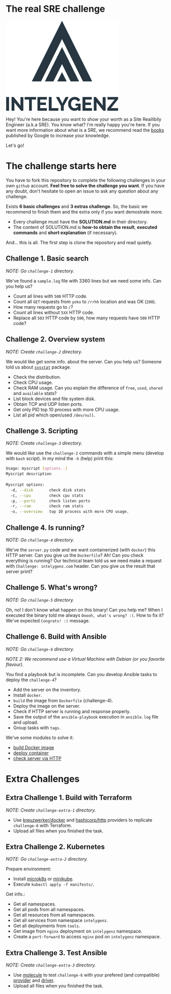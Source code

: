 # The real SRE challenge

![Intelygenz](./igz-logo.png)

Hey! You're here because you want to show your worth as a Site Reailibily Engineer (a.k.a SRE). You know what? I'm really happy you're here. If you want more information about what is a SRE, we recommend read the [books](https://sre.google/books/) published by Google to increase your knowledge.

Let's go!

# The challenge starts here

You have to fork this repository to complete the following challenges in your own `github` account. **Feel free to solve the challenge you want**. If you have any doubt, don't hesitate to open an issue to ask any question about any challenge.

Exists **6 basic challenges** and **3 extras challenge**. So, the basic we recommend to finish them and the extra only if you want demostrate more.

* Every challenge must have the **SOLUTION.md** in their directory.
* The content of SOLUTION.md is **how-to obtain the result**, **executed commands** and **short explanation** (if necessary).

And... this is all. The first step is clone the repository and read quietly.

## Challenge 1. Basic search

*NOTE: Go `challenge-1` directory.*

We've found a `sample.log` file with 3360 lines but we need some info. Can you help us?

* Count all lines with `500` HTTP code.
* Count all `GET` requests from `yoko` to `/rrhh` location and was OK (`200`).
* How many requests go to `/`?
* Count all lines without `5XX` HTTP code.
* Replace all `503` HTTP code by `500`, how many requests have `500` HTTP code?

## Challenge 2. Overview system

*NOTE: Create `challenge-2` directory.*

We would like get some info. about the server. Can you help us? Someone told us about [`sysstat`](http://sebastien.godard.pagesperso-orange.fr/) package.

* Check the distribution.
* Check CPU usage.
* Check RAM usage. Can you explain the difference of `free`, `used`, `shared` and `available` stats?
* List block devices and file system disk.
* Obtain TCP and UDP listen ports.
* Get only PID top 10 process with more CPU usage.
* List all pid which open/used `/dev/null`.

## Challenge 3. Scripting

*NOTE: Create `challenge-3` directory.*

We would like use the `challenge-2` commands with a simple menu (develop with `bash` script). In my mind the `-h` (help) print this:

```bash
Usage: myscript [options..]
Myscript description

Myscript options:
  -d, --disk       check disk stats
  -c, --cpu        check cpu stats
  -p, --ports      check listen ports
  -r, --ram        check ram stats
  -o, --overview   top 10 process with more CPU usage.
```

## Challenge 4. Is running?

*NOTE: Go `challenge-4` directory.*

We've the `server.py` code and we want containerized (with `docker`) this HTTP server. Can you give us the `Dockerfile`? Ah! Can you check everything is running? Our technical team told us we need make a request with `Challenge: intelygenz.com` header. Can you give us the result that server print?

## Challenge 5. What's wrong?

*NOTE: Go `challenge-5` directory.*

Oh, no! I don't know what happen on this binary! Can you help me? When I executed the binary told me always `Ooooh, what's wrong? :(`. How to fix it? We've expected `Congrats! :)` message.

## Challenge 6. Build with Ansible

*NOTE: Go `challenge-6` directory.*

*NOTE 2: We recommend use a Virtual Machine with Debian (or you favorite flavour).*

You find a playbook but is incomplete. Can you develop Ansible tasks to deploy the `challenge-4`?

* Add the server on the inventory.
* Install `docker`.
* `build` the image from `Dockerfile` (challenge-4).
* Deploy the image on the server.
* Check if HTTP server is running and response properly.
* Save the output of the `ansible-playbook` execution in `ansible.log` file and upload.
* Group tasks with `tags`.

We've some modules to solve it:

* [build Docker image](https://docs.ansible.com/ansible/latest/collections/community/docker/docker_image_module.html)
* [deploy container](https://docs.ansible.com/ansible/latest/collections/community/docker/docker_container_module.html)
* [check server via HTTP](https://docs.ansible.com/ansible/latest/collections/ansible/builtin/uri_module.html)

# Extra Challenges

## Extra Challenge 1. Build with Terraform

*NOTE: Create `challenge-extra-1` directory.*

* Use [kreuzwerker/docker](https://registry.terraform.io/providers/kreuzwerker/docker/latest/docs) and [hashicorp/http](https://registry.terraform.io/providers/hashicorp/http/latest/docs/data-sources/http) providers to replicate `challenge-6` with Terraform.
* Upload all files when you finished the task.

## Extra Challenge 2. Kubernetes

*NOTE: Go `challenge-extra-2` directory.*

Prepare environment:

* Install [microk8s](https://microk8s.io/) or [minikube](https://minikube.sigs.k8s.io/docs/start/).
* Execute `kubectl apply -f manifests/`.

Get info.:

* Get all namespaces.
* Get all pods from all namespaces.
* Get all resources from all namespaces.
* Get all services from namespace `intelygenz`.
* Get all deployments from `tools`.
* Get image from `nginx` deployment on `intelygenz` namespace.
* Create a `port-forward` to access `nginx` pod on `intelygenz` namespace.

## Extra Challenge 3. Test Ansible

*NOTE: Create `challenge-extra-3` directory.*

* Use [molecule](https://molecule.readthedocs.io/en/latest/) to test `challenge-6` with your prefered (and compatible) [provider](https://molecule.readthedocs.io/en/stable-1.9/#provider) and [driver](https://molecule.readthedocs.io/en/stable-1.9/#driver).
* Upload all files when you finished the task.